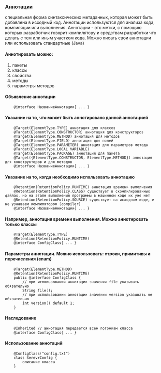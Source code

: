 ### Аннотации
специальная форма синтаксических метаданных, которая может быть добавлена в исходный код.
Аннотации используются для анализа кода, компиляции или выполнения. Аннотации - это метки, с помощию которых
разработчик говорит компилятору и средствам разработки что делать с тем или иным участком кода.
Можно писать свои аннотации или использовать стандартные (Java)
#### Аннотировать можно:
1. пакеты
2. классы
3. свойства
4. методы
5. параметры методов

#### Объявление аннотации

        @interface НазваниеАннотации{ ... }

#### Указание на то, что может быть аннотировано данной аннотацией

        @Target(ElementType.TYPE) аннотация для классов
        @Target(ElementType.CONSTRUCTOR) аннотация для конструкторов
        @Target(ElementType.METHOD) аннотация для методов
        @Target(ElementType.FIELD) аннотация для полей
        @Target(ElementType.PARAMETER) аннотация для параметров метода
        @Target(ElementType.LOCAL_VARIABLE)
        @Target(ElementType.PACKAGE) аннотация для пакета
        @Target({ElementType.CONSTRUCTOR, ElementType.METHOD}) аннотация для конструкторов и для методов
        @interface НазваниеАннотации{ ... }

#### Указание на то, когда необходимо использовать аннотацию

        @Retention(RetentionPolicy.RUNTIME) аннотация времени выполнения
        @Retention(RetentionPolicy.CLASS) существует в скомпилированных файлах, но на этапе выполнения программы в машинном коде их уже нет
        @Retention(RetentionPolicy.SOURCE) существует на исходном коде, и не узнаваем компилятором (compiler)
        @interface НазваниеАннотации{ ... }

#### Например, аннотация времени выполнения. Можно аннотировать только классы

        @Target(ElementType.TYPE)
        @Retention(RetentionPolicy.RUNTIME)
        @interface ConfigClass{ ... }

#### Параметры аннотации. Можно использовать: строки, примитивы и перечисления (enum)

        @Target(ElementType.METHOD)
        @Retention(RetentionPolicy.RUNTIME)
        public @interface ConfigClass {
            // при использовании аннотации значении file указывать обязательно
            String file();
            // при использовании аннотации значении version указывать не обязательно
            int version() default 1;
        }

#### Наследование

        @Inherited // аннотация передается всем потомкам класса
        @interface ConfigClass{ ... }


#### Использование аннотаций

        @ConfigClass("config.txt")
        class SerevrConfig {
            описание класса
        }
        

